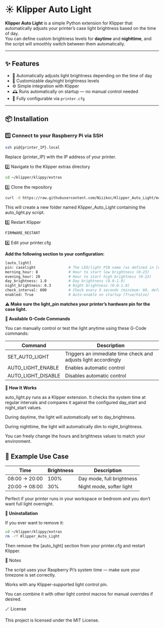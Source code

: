 # ☀️ Klipper Auto Light

**Klipper Auto Light** is a simple Python extension for Klipper that automatically adjusts your printer’s case light brightness based on the time of day.  
You can define custom brightness levels for **daytime** and **nighttime**, and the script will smoothly switch between them automatically.

---

## ✨ Features

- 🔆 Automatically adjusts light brightness depending on the time of day  
- 🌙 Customizable day/night brightness levels  
- ⚙️ Simple integration with Klipper  
- 🕰️ Runs automatically on startup — no manual control needed  
- 🧩 Fully configurable via `printer.cfg`

---

## 📦 Installation

### 1️⃣ Connect to your Raspberry Pi via SSH

```bash
ssh pi@{printer_IP}.local
```
Replace {printer_IP} with the IP address of your printer.

2️⃣ Navigate to the Klipper extras directory

```bash
cd ~/klipper/klippy/extras
```

3️⃣ Clone the repository
```bash
curl -O https://raw.githubusercontent.com/Niiikoc/Klipper_Auto_Light/main/auto_light.py
```
This will create a new folder named Klipper_Auto_Light containing the auto_light.py script.

5️⃣ Restart Klipper

```bash
FIRMWARE_RESTART
```

4️⃣ Edit your printer.cfg

**Add the following section to your configuration:**

```bash
[auto_light]
pin: caselight               # The LED/light PIN name (as defined in [output_pin]) 
morning_hour: 8              # Hour to start low brightness (0-23)
evening_hour: 20             # Hour to start high brightness (0-23)
day_brightness: 1.0          # Day brightness (0.0-1.0)
night_brightness: 0.3        # Night brightness (0.0-1.0)
check_interval: 600          # Check every X seconds (minimum: 60, default: 600)
enabled: True                # Auto-enable on startup (True/False)
```

**⚠️ Make sure the light_pin matches your printer’s hardware pin for the case light.**


**🧩 Available G-Code Commands**

You can manually control or test the light anytime using these G-Code commands:

| Command	       | Description  |
|----------------|--------------|
| SET_AUTO_LIGHT | 	Triggers an immediate time check and adjusts light accordingly |
| AUTO_LIGHT_ENABLE | Enables automatic control |
| AUTO_LIGHT_DISABLE | Disables automatic control |


**🧠 How It Works**

auto_light.py runs as a Klipper extension.
It checks the system time at regular intervals and compares it against the configured day_start and night_start values.

During daytime, the light will automatically set to day_brightness.

During nighttime, the light will automatically dim to night_brightness.

You can freely change the hours and brightness values to match your environment.

## 🔧 Example Use Case

| Time           | Brightness | Description           |
|----------------|-------------|------------------------|
| 08:00 → 20:00  | 100%        | Day mode, full brightness |
| 20:00 → 08:00  | 30%         | Night mode, softer light  |

Perfect if your printer runs in your workspace or bedroom and you don’t want full light overnight.

**🧩 Uninstallation**

If you ever want to remove it:

```bash
cd ~/klipper/klippy/extras
rm -rf Klipper_Auto_Light
```

Then remove the [auto_light] section from your printer.cfg and restart Klipper.

💬 Notes

The script uses your Raspberry Pi’s system time — make sure your timezone is set correctly.

Works with any Klipper-supported light control pin.

You can combine it with other light control macros for manual overrides if desired.

🪄 License

This project is licensed under the MIT License.
